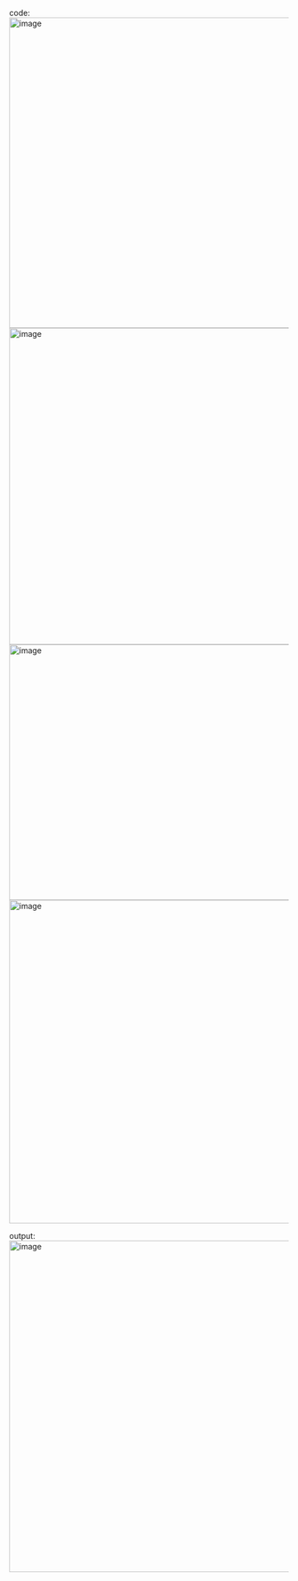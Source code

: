 code:
<img width="686" height="559" alt="image" src="https://github.com/user-attachments/assets/32b53507-bab5-4c92-b0af-473dcf6ce12e" />
<img width="711" height="570" alt="image" src="https://github.com/user-attachments/assets/8c6cf60e-29d0-4490-ae6f-f5f34d01a6ee" />
<img width="578" height="460" alt="image" src="https://github.com/user-attachments/assets/df1528f9-0d60-4d9e-8a98-c585a76f7829" />
<img width="970" height="582" alt="image" src="https://github.com/user-attachments/assets/37e5a5d1-5b7a-4966-9e06-fc8ec63bcf56" />

output:
<img width="630" height="597" alt="image" src="https://github.com/user-attachments/assets/ee4605e4-2f3b-4901-9f28-9d06d3d7de0d" />

